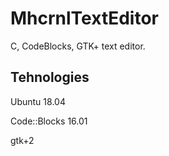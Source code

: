 # MhcrnlTextEditor
C,  CodeBlocks, GTK+ text editor.

## Tehnologies
Ubuntu 18.04

Code::Blocks 16.01

gtk+2